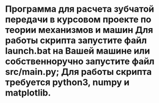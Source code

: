 # Программа для расчета зубчатой передачи в курсовом проекте по теории механизмов и машин Для работы скрипта запустите файл launch.bat на Вашей машине или собственноручно запустите файл src/main.py; Для работы скрипта требуется python3, numpy и matplotlib.

